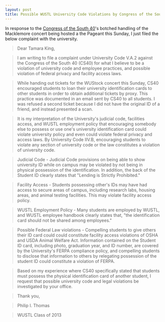 ```yaml
---
layout: post
title: Possible WUSTL University Code Violations by Congress of the South 40 with Macklemore Event
---
```


In response to the [Congress of the South 40](http://cs40.wustl.edu/)'s botched handling of the Macklemore concert being hosted a the Pageant this Sunday, I just filed the below complaint with the university.


>Dear Tamara King, 

> I am writing to file a complaint under University Code V.A.2 against the Congress of the South 40 (CS40) for what I believe to be a violation of university code and employee practices, and possible violation of federal privacy and facility access laws. 

>While handing out tickets for the WUStock concert this Sunday, CS40 encouraged students to loan their university identification cards to other students in order to obtain additional tickets by proxy. This practice was documented in an email sent by CS40 to all students. I was refused a second ticket because I did not have the original ID of a friend, and instead presented a scan. 

>It is my interpretation of the University's judicial code, facilities access, and WUSTL employment policy that encouraging somebody else to possess or use one's university identification card could violate university policy and even could violate federal privacy and access laws. By University Code IIV.B, encouraging students to violate any section of university code or the law constitutes a violation of university code. 

>Judicial Code - Judicial Code provisions on being able to show university ID while on campus may be violated by not being in physical possession of the identification. In addition, the back of the Student ID clearly states that "Lending is Strictly Prohibited."

>Facility Access - Students possessing other's IDs may have had access to secure areas of campus, including research labs, housing areas, and animal testing facilities. This may violate facility access policy.

>WUSTL Employment Policy - Many students are employed by WUSTL, and WUSTL employee handbook clearly states that, "the identification card should not be shared among employees." 

>Possible Federal Law violations - Compelling students to give others their ID card could could constitute facility access violations of OSHA and USDA Animal Welfare Act. Information contained on the Student ID card, including photo, graduation year, and ID number, are covered by the University's FERPA compliance policy, and compelling students to disclose that information to others by relegating possession of the student ID could constitute a violation of FERPA.

>Based on my experience where CS40 specifically stated that students must possess the physical identification card of another student, I request that possible university code and legal violations be investigated by your office. 

>Thank you, 

>Philip I. Thomas

>WUSTL Class of 2013 
